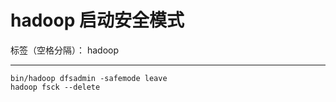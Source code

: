 # hadoop 启动安全模式

标签（空格分隔）： hadoop

---


```
bin/hadoop dfsadmin -safemode leave
hadoop fsck --delete
```




